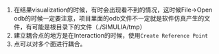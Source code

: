 ###
1. 在结果visualization的时候，有时会出现看不到的情况，这时候File->Open odb的时候一定要注意，项目里面的odb文件不一定就是软件仿真产生的文件，有可能是根目录下的文件（./SIMULIA/tmp）
2. 建立耦合点的地方是在Interaction的时候，使用`Create Reference Point`
3. 点可以对多个面进行耦合。